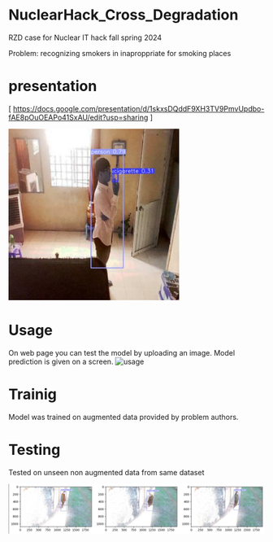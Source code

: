 # NuclearHack_Cross_Degradation
RZD case for Nuclear IT hack fall spring 2024

Problem: recognizing smokers in inaproppriate for smoking places

# presentation
[ https://docs.google.com/presentation/d/1skxsDQddF9XH3TV9PmvUpdbo-fAE8pOuOEAPo41SxAU/edit?usp=sharing ]

![smokers](assets/smoker1.jpg)

# Usage
On web page you can test the model by uploading an image. Model prediction is given on a screen.
![usage](assets/usage1.gif)

# Trainig
Model was trained on augmented data provided by problem authors.

# Testing
Tested on unseen non augmented data from same dataset

![smoking](assets/smokers2.jpg)
